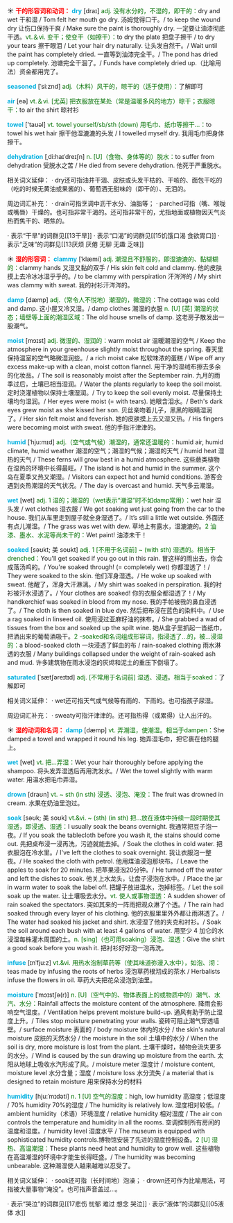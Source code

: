 ☀ <font color="red">**干的形容词和动词：**</font>
<font color="sky blue">**dry**</font> [draɪ] 
<font color="rgb(227, 108, 9)">adj. 没有水分的，不湿的，即干的：</font>dry and wet 干和湿 / Tom felt her mouth go dry. 汤姆觉得口干。/ to keep the wound dry 让伤口保持干爽 / Make sure the paint is thoroughly dry. 一定要让油漆彻底干透。<font color="rgb(227, 108, 9)">vt.＆vi. 变干；使变干（如擦干）：</font>to dry the plate 把盘子擦干 / to dry your tears 擦干眼泪 / Let your hair dry naturally. 让头发自然干。/ Wait until the paint has completely dried. 一直等到油漆完全干。/ The pond has dried up completely. 池塘完全干涸了。/ Funds have completely dried up.（比喻用法）资金都用完了。
           
<font color="sky blue">**seasoned**</font> [ˈsi:znd]
<font color="rgb(227, 108, 9)">adj.（木料）风干的，晾干的（适于使用）：</font>了解即可

<font color="sky blue">**air**</font> [eə] 
<font color="rgb(227, 108, 9)">vt.＆vi. [尤英] 把衣服放在某处（常是温暖多风的地方）晾干；衣服晾干：</font>to air the shirt 晾衬衫

<font color="sky blue">**towel**</font> ['taʊəl] 
<font color="rgb(227, 108, 9)">vt. towel yourself/sb/sth (down) 用毛巾、纸巾等擦干…：</font>to towel his wet hair 擦干他湿漉漉的头发 / I towelled myself dry. 我用毛巾把身体擦干。
                     
<font color="sky blue">**dehydration**</font> [ˌdi:haɪˈdreɪʃn]
<font color="rgb(227, 108, 9)">n. [U]（食物、身体等的）脱水：</font>to suffer from dehydration 受脱水之苦 / He died from severe dehydration. 他死于严重脱水。

相关词义延伸：
· dry还可指油井干涸、皮肤或头发干枯的、干咳的、面包干吃的（吃的时候无黄油或果酱的）、葡萄酒无甜味的（即干的）、无泪的。

周边词汇补充：
· drain可指烹调中沥干水分、油脂等；
· parched可指（嘴、喉咙或嘴唇）干燥的。也可指非常干渴的。还可指非常干的，尤指地面或植物因天气炎热而焦干的、晒焦的。

· 表示“干旱”的词群见[[13干旱]]
· 表示“口渴”的词群见[[15饥饿口渴 食欲胃口]]
· 表示“乏味”的词群见[[13厌烦 厌倦 无聊 无趣 乏味]]

☀ <font color="red">**湿的形容词：**</font>
<font color="sky blue">**clammy**</font> [ˈklæmi]
<font color="rgb(227, 108, 9)">adj. 潮湿且不舒服的，即湿漉漉的、黏糊糊的：</font>clammy hands 又湿又黏的双手 / His skin felt cold and clammy. 他的皮肤摸上去冷冰冰湿乎乎的。/ to be clammy with perspiration 汗涔涔的 / My shirt was clammy with sweat. 我的衬衫汗涔涔的。

<font color="sky blue">**damp**</font> [dæmp] 
<font color="rgb(227, 108, 9)">adj.（常令人不悦地）潮湿的，微湿的：</font>The cottage was cold and damp. 这小屋又冷又湿。/ damp clothes 潮湿的衣服 <font color="rgb(227, 108, 9)">n. [U] [英] 潮湿的状态；墙壁等上面的潮湿区域：</font>The old house smells of damp. 这老房子散发出一股潮气。
                      
<font color="sky blue">**moist**</font> [mɔɪst]
<font color="rgb(227, 108, 9)">adj. 微湿的、湿润的：</font>warm moist air 温暖潮湿的空气 / Keep the atmosphere in your greenhouse slightly moist throughout the spring. 春天里保持温室的空气略微湿润些。/ a rich moist cake 松软味浓的蛋糕 / Wipe off any excess make-up with a clean, moist cotton flannel. 用干净的湿绒布擦去多余的化妆品。/ The soil is reasonably moist after the September rain. 九月的雨季过后，土壤已相当湿润。/ Water the plants regularly to keep the soil moist. 定时浇灌植物以保持土壤湿润。/ Try to keep the soil evenly moist. 尽量保持土壤均匀湿润。/ Her eyes were moist (= with tears). 她眼含泪水。/ Beth's dark eyes grew moist as she kissed her son. 贝丝亲吻着儿子，黑黑的眼睛湿润了。/ Her skin felt moist and feverish. 她的皮肤摸上去又湿又热。/ His fingers were becoming moist with sweat. 他的手指汗津津的。

<font color="sky blue">**humid**</font> [ˈhju:mɪd]
<font color="rgb(227, 108, 9)">adj.（空气或气候）潮湿的，通常还温暖的：</font>humid air, humid climate, humid weather 潮湿的空气；潮湿的气候；潮湿的天气 / humid heat 湿热的天气 / These ferns will grow best in a humid atmosphere. 这些蕨类植物在湿热的环境中长得最旺。/ The island is hot and humid in the summer. 这个岛在夏季又热又潮湿。/ Visitors can expect hot and humid conditions. 游客会遇到炎热潮湿的天气状况。/ The day is overcast and humid. 天气多云潮湿。

<font color="sky blue">**wet**</font> [wet] 
<font color="rgb(227, 108, 9)">adj. 1 湿的；潮湿的（wet表示“潮湿”时不如damp常用）：</font>wet hair 湿头发 / wet clothes 湿衣服 / We got soaking wet just going from the car to the house. 我们从车里走到屋子就全身湿透了。/ It’s still a little wet outside. 外面还有点儿潮湿。/ The grass was wet with dew. 草地上有露水，湿漉漉的。<font color="rgb(227, 108, 9)">2 油漆、墨水、水泥等尚未干的：</font>Wet paint! 油漆未干！
           
<font color="sky blue">**soaked**</font> [səʊkt; 美 soʊkt]
<font color="rgb(227, 108, 9)">adj. 1 [不用于名词前] ~ (with sth) 湿透的。相当于drenched：</font>You'll get soaked if you go out in this rain. 冒这样的雨出去，你会成落汤鸡的。/ You're soaked through! (= completely wet) 你都湿透了！/ They were soaked to the skin. 他们浑身湿透。/ He woke up soaked with sweat. 他醒了，浑身大汗淋漓。/ My shirt was soaked in perspiration. 我的衬衫被汗水浸透了。/ Your clothes are soaked! 你的衣服全都湿透了！/ My handkerchief was soaked in blood from my nose. 我的手帕被我的鼻血浸透了。/ The cloth is then soaked in blue dye. 然后把布浸在蓝色的染料中。/ Use a rag soaked in linseed oil. 使用浸过亚麻籽油的抹布。/ She grabbed a wad of tissues from the box and soaked up the spilt wine. 她从盒子里抓起一沓纸巾，把洒出来的葡萄酒吸干。<font color="rgb(227, 108, 9)">2 -soaked和名词组成形容词，指浸透了…的，被…浸湿的：</font>a blood-soaked cloth 一块浸透了鲜血的布 / rain-soaked clothing 雨水淋透的衣服 / Many buildings collapsed under the weight of rain-soaked ash and mud. 许多建筑物在雨水浸泡的灰烬和泥土的重压下倒塌了。
           
<font color="sky blue">**saturated**</font> [ˈsætʃəreɪtɪd]
<font color="rgb(227, 108, 9)">adj. [不常用于名词前] 湿透、浸透。相当于soaked：</font>了解即可

相关词义延伸：
· wet还可指天气或气候等有雨的、下雨的。也可指孩子尿湿。

周边词汇补充：
· sweaty可指汗津津的。还可指热得（或累得）让人出汗的。

☀ <font color="red">**湿的动词和名词：**</font>
<font color="sky blue">**damp**</font> [dæmp] 
<font color="rgb(227, 108, 9)">vt. 弄潮湿，使潮湿。相当于dampen：</font>She damped a towel and wrapped it round his leg. 她弄湿毛巾，把它裹在他的腿上。

<font color="sky blue">**wet**</font> [wet] 
<font color="rgb(227, 108, 9)">vt. 把…弄湿：</font>Wet your hair thoroughly before applying the shampoo. 将头发弄湿透后再用洗发水。/ Wet the towel slightly with warm water. 用温水把毛巾弄湿。
            
<font color="sky blue">**drown**</font> [draʊn]
<font color="rgb(227, 108, 9)">vt. ~ sth (in sth) 浸透、浸泡、淹没：</font>The fruit was drowned in cream. 水果在奶油里泡过。          

<font color="sky blue">**soak**</font> [səʊk; 美 soʊk]
<font color="rgb(227, 108, 9)">vt.&vi. ~ (sth) (in sth) 把…放在液体中持续一段时期使其湿透，即浸透、湿透：</font>I usually soak the beans overnight. 我通常把豆子泡一夜。/ If you soak the tablecloth before you wash it, the stains should come out. 先把桌布浸一浸再洗，污迹就能去掉。/ Soak the clothes in cold water. 把衣服泡在冷水里。/ I've left the clothes to soak overnight. 我让衣服泡一整夜。/ He soaked the cloth with petrol. 他用煤油浸泡那块布。/ Leave the apples to soak for 20 minutes. 把苹果浸泡20分钟。/ He turned off the water and left the dishes to soak. 他关上水龙头，让盘子浸泡在水中。/ Place the jar in warm water to soak the label off. 把罐子放进温水，泡掉标签。/ Let the soil soak up the water. 让土壤吸去水分。<font color="rgb(227, 108, 9)">vt. 使人或事物湿透：</font>A sudden shower of rain soaked the spectators. 突如其来的一阵雨把观众淋了个透。/ The rain had soaked through every layer of his clothing. 他的衣服里里外外都让雨淋透了。/ The water had soaked his jacket and shirt. 水浸湿了他的夹克和衬衫。/ Soak the soil around each bush with at least 4 gallons of water. 用至少 4 加仑的水浸湿每株灌木周围的土。<font color="rgb(227, 108, 9)">n. [sing]（也可用soaking）浸泡、湿透：</font>Give the shirt a good soak before you wash it. 把衬衫好好泡一泡再洗。           
           
<font color="sky blue">**infuse**</font> [ɪnˈfju:z]
<font color="rgb(227, 108, 9)">vt.&vi. 用热水泡制草药等（使其味道弥漫入水中），如泡、沏：</font>teas made by infusing the roots of herbs 浸泡草药根沏成的茶水 / Herbalists infuse the flowers in oil. 草药大夫把花朵浸泡到油里。

<font color="sky blue">**moisture**</font> [ˈmɔɪstʃə(r)]
<font color="rgb(227, 108, 9)">n. [U]（空气中的、物体表面上的或物质中的）潮气、水汽、水分：</font>Rainfall affects the moisture content of the atmosphere. 降雨会影响空气湿度。/ Ventilation helps prevent moisture build-up. 通风有助于防止湿度上升。/ Tiles stop moisture penetrating your walls. 瓷砖可阻止潮气穿透墙壁。/ surface moisture 表面的 / body moisture 体内的水分 / the skin's natural moisture 皮肤的天然水分 / the moisture in the soil 土壤中的水分 / When the soil is dry, more moisture is lost from the plant. 土壤干燥时，植物会流失更多的水分。/ Wind is caused by the sun drawing up moisture from the earth. 太阳从地球上吸收水汽形成了风。/ moisture meter 湿度计 / moisture content, moisture level 水分含量；湿度 / moisture loss 水分流失 / a material that is designed to retain moisture 用来保持水分的材料
           
<font color="sky blue">**humidity**</font> [hju:ˈmɪdəti]
<font color="rgb(227, 108, 9)">n. 1 [U] 空气的湿度：</font>high, low humidity 高湿度；低湿度 / 70% humidity 70%的湿度 / The humidity is relatively low. 湿度相对较低。/ ambient humidity（术语）环境湿度 / relative humidity 相对湿度 / The air con controls the temperature and humidity in all the rooms. 空调控制所有房间的温度和湿度。/ humidity level 湿度水平 / The museum is equipped with sophisticated humidity controls.博物馆安装了先进的湿度控制设备。<font color="rgb(227, 108, 9)">2 [U] 湿热、高温潮湿：</font>These plants need heat and humidity to grow well. 这些植物在高温潮湿的环境中才能生长得旺盛。/ The humidity was becoming unbearable. 这种潮湿使人越来越难以忍受了。

相关词义延伸：
· soak还可指（长时间地）泡澡；
· drown还可作为比喻用法，可指被大量事物“淹没”。也可指声音盖过…。

· 表示“哭泣”的词群见[[17悲伤 忧郁 难过 想念 哭泣]]
· 表示“液体”的词群见[[05液体 水]]
